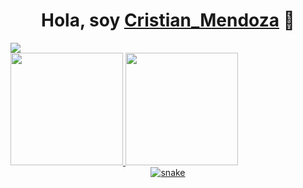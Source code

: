 <div align="center">
<h1 align="center">Hola, soy <a href="https://proyecto0cd.netlify.app/">Cristian_Mendoza</a> 👋</h1>
</div>
<img src="https://i.imgur.com/cEcNHXS.jpg">

<div>
<a href="https://github.com/CristianMendozaH/CristianMendozaH">

<img height="180em" src="https://github-readme-stats.vercel.app/api?username=CristianMendozaH&show_icons=true&hide=contribs,prs&cache_seconds=86400&theme=vision-friendly-dark"/> 

<img height="180em" src="https://github-readme-stats.vercel.app/api/top-langs/?username=CristianMendozaH&layout=compact&theme=vision-friendly-dark"/> 
</div>

<div align="center">
   <img  src="https://github.com/CristianMendozaH/CristianMendozaH/blob/main/resources/img/grid-snake.svg"
       alt="snake" />
</div>

